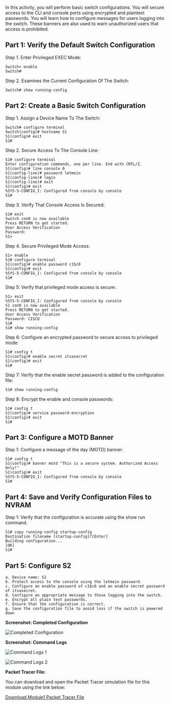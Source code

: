 In this activity, you will perform basic switch configurations. You will secure access to the CLI and console ports using encrypted and plaintext passwords. You will learn how to configure messages for users logging into the switch. These banners are also used to warn unauthorized users that access is prohibited.

## Part 1: Verify the Default Switch Configuration

Step 1. Enter Privileged EXEC Mode:

```text
Switch> enable
Switch#
```

Step 2. Examines the Current Configuration Of The Switch:

```text
Switch# show running-config
```

## Part 2: Create a Basic Switch Configuration

Step 1. Assign a Device Name To The Switch:

```text
Switch# configure terminal
Switch(config)# hostname S1
S1(config)# exit
S1#
```

Step 2. Secure Access To The Console Line:

```text
S1# configure terminal
Enter configuration commands, one per line. End with CNTL/Z.
S1(config)# line console 0
S1(config-line)# password letmein
S1(config-line)# login
S1(config-line)# exit
S1(config)# exit
%SYS-5-CONFIG_I: Configured from console by console
S1#
```

Step 3. Verify That Console Access Is Secured:

```text
S1# exit
Switch con0 is now available
Press RETURN to get started.
User Access Verification
Password:
S1>
```

Step 4. Secure Privileged Mode Access:

```text
S1> enable
S1# configure terminal
S1(config)# enable password c1$c0
S1(config)# exit
%SYS-5-CONFIG_I: Configured from console by console
S1#
```

Step 5: Verify that privileged mode access is secure:

```text
S1> exit
%SYS-5-CONFIG_I: Configured from console by console
S1 con0 is now available
Press RETURN to get started.
User Access Verification
Password: CISCO
S1#
S1# show running-config
```

Step 6: Configure an encrypted password to secure access to privileged mode:

```text
S1# config t
S1(config)# enable secret itsasecret
S1(config)# exit
S1#
```

Step 7: Verify that the enable secret password is added to the configuration file:

```text
S1# show running-config
```

Step 8: Encrypt the enable and console passwords:

```text
S1# config t
S1(config)# service password-encryption
S1(config)# exit
S1#
```

## Part 3: Configure a MOTD Banner

Step 1: Configure a message of the day (MOTD) banner:

```text
S1# config t
S1(config)# banner motd "This is a secure system. Authorized Access Only!"
S1(config)# exit
%SYS-5-CONFIG_I: Configured from console by console
S1#
```

## Part 4: Save and Verify Configuration Files to NVRAM

Step 1: Verify that the configuration is accurate using the show run command.

```text
S1# copy running-config startup-config
Destination filename [startup-config]?[Enter]
Building configuration...
[OK]
S1#
```

## Part 5: Configure S2

```text
a. Device name: S2
b. Protect access to the console using the letmein password.
c. Configure an enable password of c1$c0 and an enable secret password of itsasecret.
d. Configure an appropriate message to those logging into the switch.
e. Encrypt all plain text passwords.
f. Ensure that the configuration is correct.
g. Save the configuration file to avoid loss if the switch is powered down
```

**Screenshot: Completed Configuration**

![Completed Configuration](screenshots/pic-1.jpg)

**Screenshot: Command Logs**

![Command Logs 1](screenshots/pic-2.jpg)

![Command Logs 2](screenshots/pic-3.jpg)




**Packet Tracer File:**

You can download and open the Packet Tracer simulation file for this module using the link below:

[Download Module1 Packet Tracer File](Packet-Tracer-File\2.5.5-packet-tracer---configure-initial-switch-settings.pkz)
